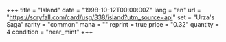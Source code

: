 +++
title = "Island"
date = "1998-10-12T00:00:00Z"
lang = "en"
url = "https://scryfall.com/card/usg/338/island?utm_source=api"
set = "Urza's Saga"
rarity = "common"
mana = ""
reprint = true
price = "0.32"
quantity = 4
condition = "near_mint"
+++

